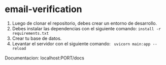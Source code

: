 # email-verification

1. Luego de clonar el repositorio, debes crear un entorno de desarrollo.
2. Debes instalar las dependencias con el siguiente comando:
    ```install -r requirements.txt```
3. Crear tu base de datos.
4. Levantar el servidor con el siguiente comando:
    ``` uvicorn main:app --reload```


Documentacion:
    localhost:PORT/docs
